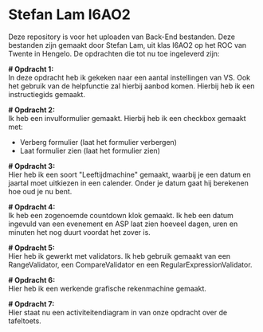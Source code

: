 # Stefan Lam I6AO2

Deze repository is voor het uploaden van Back-End bestanden.
Deze bestanden zijn gemaakt door Stefan Lam, uit klas I6AO2 op het ROC van Twente in Hengelo.
De opdrachten die tot nu toe ingeleverd zijn:

<b># Opdracht 1:</b><br>
In deze opdracht heb ik gekeken naar een aantal instellingen van VS. Ook het gebruik van de helpfunctie zal hierbij aanbod komen.
Hierbij heb ik een instructiegids gemaakt.

<b># Opdracht 2:</b><br>
Ik heb een invulformulier gemaakt.
Hierbij heb ik een checkbox gemaakt met:
- Verberg formulier (laat het formulier verbergen)
- Laat formulier zien (laat het formulier zien)

<b># Opdracht 3:</b><br>
Hier heb ik een soort "Leeftijdmachine" gemaakt, waarbij je een datum en jaartal moet uitkiezen in een calender.
Onder je datum gaat hij berekenen hoe oud je nu bent.

<b># Opdracht 4:</b><br>
Ik heb een zogenoemde countdown klok gemaakt. 
Ik heb een datum ingevuld van een evenement en ASP laat zien hoeveel dagen, uren en minuten het nog duurt voordat het zover is.

<b># Opdracht 5:</b><br>
Hier heb ik gewerkt met validators.
Ik heb gebruik gemaakt van een RangeValidator, een CompareValidator en een RegularExpressionValidator.

<b># Opdracht 6:</b><br>
Hier heb ik een werkende grafische rekenmachine gemaakt.

<b># Opdracht 7:</b><br>
Hier staat nu een activiteitendiagram in van onze opdracht over de tafeltoets.
